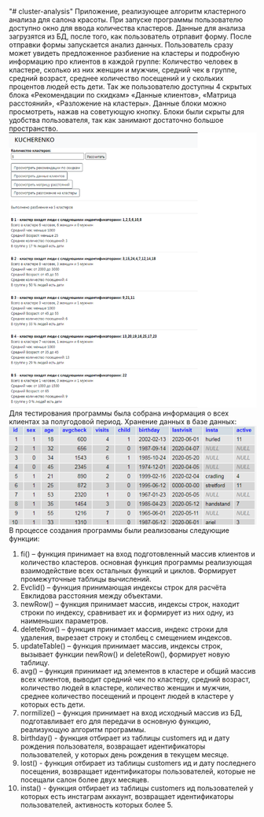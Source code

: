 "# cluster-analysis" 
Приложение, реализующее алгоритм кластерного анализа для салона красоты. 
При запуске программы пользователю доступно окно для ввода количества кластеров. Данные для анализа загрузятся из БД, после того, как пользователь отрпавит форму.
После отправки формы запускается анализ данных. Пользователь сразу может увидеть предложенное разбиение на кластеры и подробную информацию про клиентов в каждой группе: Количество человек в кластере, сколько из них женщин и мужчин, средний чек в группе, средний возраст, среднее количество посещений и у скольких процентов людей есть дети.  Так же пользователю доступны 4 скрытых блока «Рекомендации по скидкам» «Данные клиентов», «Матрица расстояний», «Разложение на кластеры». Данные блоки можно просмотреть, нажав на советующую кнопку. Блоки были скрыты для удобства пользователя, так как занимают достаточно большое пространство. 
![Результат работы](https://github.com/kelemiona/cluster-analysis/raw/master/image/result.png)
Для тестирования программы была собрана информация о всех клиентах за полугодовой период. Хранение данных в базе данных: 
![Данные в БД](https://github.com/kelemiona/cluster-analysis/raw/master/image/db.png)
В процессе создания программы были реализованы следующие функции: 
1)	fi() – функция принимает на вход подготовленный массив клиентов и количество кластеров. основная функция программы реализующая взаимодействие всех остальных функций и циклов. Формирует промежуточные таблицы вычислений.
2)	Evclid() – функция принимающая индексы строк для расчёта Евклидова расстояния между объектами.
3)	newRow() – функция принимает массив, индексы строк, находит строки по индексу, сравнивает их и формирует из них одну, из наименьших параметров.
4)	deleteRow() – функция принимает массив, индекс строки для удаления, вырезает строку и столбец с смещением индексов.
5)	updateTable() – функция принимает массив, индексы строк, вызывает функции newRow() и deleteRow(), формирует новую таблицу.
6)	avg() – функция принимает ид элементов в кластере и общий массив всех клиентов, выводит средний чек по кластеру, средний возраст, количество людей в кластере, количество женщин и мужчин, среднее количество посещений и процент людей в кластере у которых есть дети.
7)	normilize() – функция принимает на вход исходный массив из БД, подготавливает его для передачи в основную функцию, реализующую алгоритм программы.
8)	birthday() -  функция отбирает из таблицы customers ид и дату рождения пользователя, возвращает идентификаторы пользователей, у которых день рождения в текущем месяце.
9)	lost() -  функция отбирает из таблицы customers ид и дату последнего посещения, возвращает идентификаторы пользователей, которые не посещали салон более двух месяцев.
10)	insta() - функция отбирает из таблицы customers ид пользователей у которых есть инстаграм аккаунт, возвращает идентификаторы пользователей, активность которых более 5.

